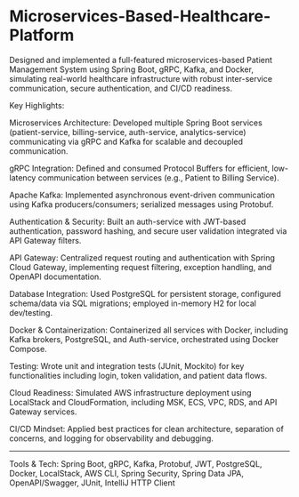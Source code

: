 # Microservices-Based-Healthcare-Platform
Designed and implemented a full-featured microservices-based Patient Management System using Spring Boot, gRPC, Kafka, and Docker, simulating real-world healthcare infrastructure with robust inter-service communication, secure authentication, and CI/CD readiness.

Key Highlights:

Microservices Architecture: Developed multiple Spring Boot services (patient-service, billing-service, auth-service, analytics-service) communicating via gRPC and Kafka for scalable and decoupled communication.

gRPC Integration: Defined and consumed Protocol Buffers for efficient, low-latency communication between services (e.g., Patient to Billing Service).

Apache Kafka: Implemented asynchronous event-driven communication using Kafka producers/consumers; serialized messages using Protobuf.

Authentication & Security: Built an auth-service with JWT-based authentication, password hashing, and secure user validation integrated via API Gateway filters.

API Gateway: Centralized request routing and authentication with Spring Cloud Gateway, implementing request filtering, exception handling, and OpenAPI documentation.

Database Integration: Used PostgreSQL for persistent storage, configured schema/data via SQL migrations; employed in-memory H2 for local dev/testing.

Docker & Containerization: Containerized all services with Docker, including Kafka brokers, PostgreSQL, and Auth-service, orchestrated using Docker Compose.

Testing: Wrote unit and integration tests (JUnit, Mockito) for key functionalities including login, token validation, and patient data flows.

Cloud Readiness: Simulated AWS infrastructure deployment using LocalStack and CloudFormation, including MSK, ECS, VPC, RDS, and API Gateway services.

CI/CD Mindset: Applied best practices for clean architecture, separation of concerns, and logging for observability and debugging.

-------------------
Tools & Tech: Spring Boot, gRPC, Kafka, Protobuf, JWT, PostgreSQL, Docker, LocalStack, AWS CLI, Spring Security, Spring Data JPA, OpenAPI/Swagger, JUnit, IntelliJ HTTP Client

